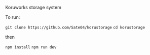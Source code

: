 Koruworks storage system

To run:

`git clone https://github.com/Sate04/korustorage`
`cd korustorage`

then

`npm install`
`npm run dev`
